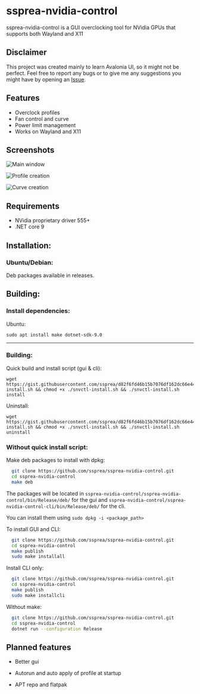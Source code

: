 # ssprea-nvidia-control


ssprea-nvidia-control is a GUI overclocking tool for NVidia GPUs that supports both Wayland and X11

## Disclaimer

This project was created mainly to learn Avalonia UI, so it might not be perfect. Feel free to report any bugs or to give me any suggestions you might have by opening an [Issue](https://github.com/ssprea/ssprea-nvidia-control/issues/new).


## Features

- Overclock profiles
- Fan control and curve
- Power limit management
- Works on Wayland and X11

## Screenshots

![Main window](https://i.ibb.co/LzmBSCMN/Screenshot-20250212-031431.png)

![Profile creation](https://i.ibb.co/pr9bVc4J/Screenshot-20250212-031855.png)

![Curve creation](https://i.ibb.co/Q3fqT7tk/Screenshot-20250212-031920.png)
## Requirements

- NVidia proprietary driver 555+
- .NET core 9
## Installation:

### Ubuntu/Debian:

Deb packages available in releases.
## Building:

### Install dependencies:

Ubuntu:
```
sudo apt install make dotnet-sdk-9.0
```
-------------------------

### Building:

Quick build and install script (gui & cli):

```
wget https://gist.githubusercontent.com/ssprea/d82f6fd46b15b7076df162dc66e44204/raw/2278c05805d57e33e036ffa9011ad564900cd50f/snvctl-install.sh && chmod +x ./snvctl-install.sh && ./snvctl-install.sh install
```

Uninstall: 


```
wget https://gist.githubusercontent.com/ssprea/d82f6fd46b15b7076df162dc66e44204/raw/2278c05805d57e33e036ffa9011ad564900cd50f/snvctl-install.sh && chmod +x ./snvctl-install.sh && ./snvctl-install.sh uninstall
```


### Without quick install script:

Make deb packages to install with dpkg:
```bash
  git clone https://github.com/ssprea/ssprea-nvidia-control.git
  cd ssprea-nvidia-control
  make deb
```
The packages will be located in `ssprea-nvidia-control/ssprea-nvidia-control/bin/Release/deb/` for the gui and `ssprea-nvidia-control/ssprea-nvidia-control-cli/bin/Release/deb/` for the cli.

You can install them using `sudo dpkg -i <package_path>`


To install GUI and CLI:
```bash
  git clone https://github.com/ssprea/ssprea-nvidia-control.git
  cd ssprea-nvidia-control
  make publish
  sudo make installall
```

Install CLI only:
```bash
  git clone https://github.com/ssprea/ssprea-nvidia-control.git
  cd ssprea-nvidia-control
  make publish
  sudo make installcli
```




Without make:

```bash
  git clone https://github.com/ssprea/ssprea-nvidia-control.git
  cd ssprea-nvidia-control
  dotnet run --configuration Release
```

## Planned features

- Better gui

- Autorun and auto apply of profile at startup

- APT repo and flatpak 
